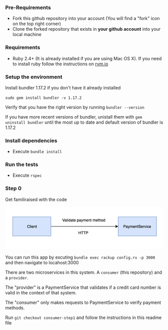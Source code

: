 ### Pre-Requirements

- Fork this github repository into your account (You will find a "fork" icon on the top right corner)
- Clone the forked repository that exists in **your github account** into your local machine

### Requirements

- Ruby 2.4+ (It is already installed if you are using Mac OS X). If you need to install ruby follow the instructions on [rvm.io](https://rvm.io/rvm/install)

### Setup the environment

Install bundler 1.17.2 if you don't have it already installed

`sudo gem install bundler -v 1.17.2`

Verify that you have the right version by running `bundler --version`

If you have more recent versions of bundler, unistall them with `gem uninstall bundler` until the most up to date and default version of bundler is 1.17.2

### Install dependencies

- Execute `bundle install`

### Run the tests

- Execute `rspec`

### Step 0

Get familiraised with the code

![System diagram](https://github.com/doktor500/pact-workshop-consumer/blob/master/resources/system-diagram.png "System diagram")

You can run this app by excuting `bundle exec rackup config.ru -p 3000` and then navigate to locahost:3000

There are two microservices in this system. A `consumer` (this repository) and a `provider`.

The "provider" is a PaymentService that validates if a credit card number is valid in the context of that system.

The "consumer" only makes requests to PaymentService to verify payment methods.

Run `git checkout consumer-step1` and follow the instructions in this readme file
